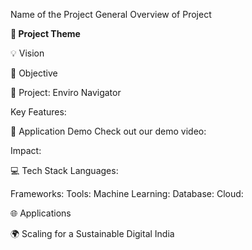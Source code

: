 Name of the Project
General Overview of Project

**🌟 Project Theme**

💡 Vision

🎯 Objective

🚀 Project: Enviro Navigator

Key Features:

📱 Application Demo
Check out our demo video:

Impact:

💻 Tech Stack
Languages:

Frameworks: 
Tools: 
Machine Learning: 
Database: 
Cloud: 

🌐 Applications

🌍 Scaling for a Sustainable Digital India
